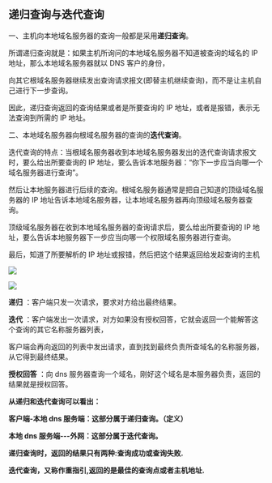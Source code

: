 ## **递归查询与迭代查询**

一、主机向本地域名服务器的查询一般都是采用**递归查询**。

所谓递归查询就是：如果主机所询问的本地域名服务器不知道被查询的域名的 IP 地址，那么本地域名服务器就以 DNS 客户的身份，

向其它根域名服务器继续发出查询请求报文(即替主机继续查询)，而不是让主机自己进行下一步查询。

因此，递归查询返回的查询结果或者是所要查询的 IP 地址，或者是报错，表示无法查询到所需的 IP 地址。

二、本地域名服务器向根域名服务器的查询的**迭代查询**。

迭代查询的特点：当根域名服务器收到本地域名服务器发出的迭代查询请求报文时，要么给出所要查询的 IP 地址，要么告诉本地服务器：“你下一步应当向哪一个域名服务器进行查询”。

然后让本地服务器进行后续的查询。根域名服务器通常是把自己知道的顶级域名服务器的 IP 地址告诉本地域名服务器，让本地域名服务器再向顶级域名服务器查询。

顶级域名服务器在收到本地域名服务器的查询请求后，要么给出所要查询的 IP 地址，要么告诉本地服务器下一步应当向哪一个权限域名服务器进行查询。

最后，知道了所要解析的 IP 地址或报错，然后把这个结果返回给发起查询的主机

![](https://pic3.zhimg.com/80/v2-1962e4e6a09e63ece5542624d486f5ae_720w.webp)

![](https://pic1.zhimg.com/80/v2-ea2fa0f3bcb5b6ebbad37e810ecf8280_720w.webp)

**递归** ：客户端只发一次请求，要求对方给出最终结果。

**迭代** ：客户端发出一次请求，对方如果没有授权回答，它就会返回一个能解答这个查询的其它名称服务器列表，

客户端会再向返回的列表中发出请求，直到找到最终负责所查域名的名称服务器，从它得到最终结果。

**授权回答** ：向 dns 服务器查询一个域名，刚好这个域名是本服务器负责，返回的结果就是授权回答。

**从递归和迭代查询可以看出：**

**客户端-本地 dns 服务端：这部分属于递归查询。（定义）**

**本地 dns 服务端---外网：这部分属于迭代查询。**

**递归查询时，返回的结果只有两种:查询成功或查询失败.**

**迭代查询，又称作重指引,返回的是最佳的查询点或者主机地址.**
